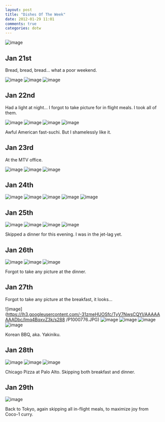 ```yaml
---
layout: post
title: "Dishes Of The Week"
date: 2012-01-29 11:01
comments: true
categories: dotw
---
```


![image](https://lh5.googleusercontent.com/-mw75xJ2fLgU/TyV7ThhVCxI/AAAAAAAADcg/VKWyPLee1KU/s640/P1000785.JPG)

Jan 21st
------------

Bread, bread, bread... what a poor weekend.

![image](https://lh5.googleusercontent.com/-xiiQiaAr3s4/TyV6fU-u1cI/AAAAAAAADTY/psgk7YtX3Ao/s288/P1000709.JPG)
![image](https://lh6.googleusercontent.com/-PlEJltavcYg/TyV6fQR7eAI/AAAAAAAADTU/H7QYPfb_shg/s288/P1000708.JPG)
![image](https://lh4.googleusercontent.com/-X1bd7a-rHBY/TyV6hD-m74I/AAAAAAAADTw/94d9sA_pnUE/s288/P1000710.JPG)

Jan 22nd
---------

Had a light at night... I forgot to take picture for in flight meals.
I took all of them.

![image](https://lh5.googleusercontent.com/-YCSDeCFFg10/TyV6hjmVCAI/AAAAAAAADTs/pKt-cNbgbD8/s288/P1000711.JPG)
![image](https://lh4.googleusercontent.com/-KlryScmfyQc/TyV6kN8yIDI/AAAAAAAADUM/EEYndd-YoRM/s288/P1000717.JPG)
![image](https://lh4.googleusercontent.com/-7vY-Lig-bGY/TyV6lpPch5I/AAAAAAAADUY/xrnn_ZYtXyM/s288/P1000720.JPG)
![image](https://lh4.googleusercontent.com/-5sUgoZg_1mA/TyV6mvt8gbI/AAAAAAAADUk/RU7jJquEOWM/s288/P1000722.JPG)

Awful American fast-suchi. But I shamelessly like it.

Jan 23rd
----------

At the MTV office.

![image](https://lh6.googleusercontent.com/-CPehVBtMOqI/TyV6ydAz0MI/AAAAAAAADWk/mqs_c4x0u3E/s288/P1000738.JPG)
![image](https://lh4.googleusercontent.com/-QbbrzFdVPL0/TyV61-iLXdI/AAAAAAAADXI/V8a1Cu8C0pY/s288/P1000742.JPG)
![image](https://lh5.googleusercontent.com/-HS8dA-v1LP8/TyV67Ew_0uI/AAAAAAAADX8/kUgmGZFBsfE/s288/P1000748.JPG)

Jan 24th
----------

![image](https://lh5.googleusercontent.com/-ApkaA4_Qts8/TyV7JJITkII/AAAAAAAADag/TVORfEog8n0/s288/P1000769.JPG)
![image](https://lh6.googleusercontent.com/-LrMu_cVdz94/TyV7OF4wxEI/AAAAAAAADbg/Fd6SvL-qVRw/s288/P1000777.JPG)
![image](https://lh5.googleusercontent.com/-0ylndsOYndc/TyV7QreFOiI/AAAAAAAADb8/8ZgMg4x9en8/s288/P1000780.JPG)
![image](https://lh4.googleusercontent.com/-Q7uRorZwFqc/TyV7VcuZ69I/AAAAAAAADcw/c7T5fKoRic8/s288/P1000788.JPG)
![image](https://lh6.googleusercontent.com/-E5ke53MIfpc/TyV7W1jNoXI/AAAAAAAADdI/pzYJ-i4UUY8/s288/P1000790.JPG)

Jan 25th
-----------

![image](https://lh6.googleusercontent.com/-CN8FMUEVfvA/TyV7aEdgO-I/AAAAAAAADds/EzRGxQAUXV0/s288/P1000795.JPG)
![image](https://lh5.googleusercontent.com/-vHYTp-vUXAo/TyV7dSFS2MI/AAAAAAAADeI/uMAoWQ2k08U/s288/P1000798.JPG)
![image](https://lh3.googleusercontent.com/-Juh1iHAFLeo/TyV7dXlEkFI/AAAAAAAADeM/Cmiv56cdp4o/s288/P1000799.JPG)
![image](https://lh5.googleusercontent.com/-8Li-9gOixr8/TyV7e1u8wOI/AAAAAAAADec/Z1I9wLoj8kc/s288/P1000800.JPG)

Skipped a dinner for this evening. I was in the jet-lag yet.

Jan 26th
-----------

![image](https://lh5.googleusercontent.com/-StyT5CcfWGs/TyV7gXW2MSI/AAAAAAAADew/nkgBF8hDRnI/s288/P1000803.JPG)
![image](https://lh4.googleusercontent.com/-MOyZs3Wq_t4/TyV7mJESdGI/AAAAAAAADfg/0Xi25WksdiM/s288/P1000809.JPG)
![image](https://lh6.googleusercontent.com/-uuiVlxQswVc/TyV7fsw27WI/AAAAAAAADeg/c1aUznCca5E/s288/P1000801.JPG)

Forgot to take any picture at the dinner.

Jan 27th
-----------

Forgot to take any picture at the breakfast, it looks...

![image](https://lh3.googleusercontent.com/-31zmeHUOSfc/TyV7NwsCQYI/AAAAAAAADbc/Imq4BqxvZ3k/s288	/P1000776.JPG)
![image](https://lh6.googleusercontent.com/-nVzbfXidAwg/TyV7y9WZjnI/AAAAAAAADhQ/ik2FfjF03Sc/s288/P1000823.JPG)
![image](https://lh4.googleusercontent.com/-ijuD8ZMdEus/TyV7zcqhMjI/AAAAAAAADhY/OCtmUD_GrC0/s288/P1000824.JPG)
![image](https://lh3.googleusercontent.com/-E0rNckI-sR8/TyV71FsJskI/AAAAAAAADhk/sSsH2LuWTrU/s288/P1000825.JPG)
![image](https://lh4.googleusercontent.com/-dP6cIKTOwt0/TyV745onQWI/AAAAAAAADh0/bBJq60I0BmI/s288/P1000828.JPG)

Korean BBQ, aka. Yakiniku.

Jan 28th
----------

![image](https://lh4.googleusercontent.com/-oItVxYCPSSE/TyV78HFSxpI/AAAAAAAADiU/gl4TXhNEC7k/s288/P1000830.JPG)
![image](https://lh4.googleusercontent.com/-4fFptqHQD1c/TyV7_1RLsUI/AAAAAAAADi4/imglJbwfmoo/s288/P1000834.JPG)
![image](https://lh6.googleusercontent.com/-ftdUj1j-Yok/TyV8DVKHjbI/AAAAAAAADjs/YNw7d9oG1Pc/s288/P1000837.JPG)

Chicago Pizza at Palo Alto. Skipping both breakfast and dinner.

Jan 29th
----------

![image](https://lh5.googleusercontent.com/-lk6H3K955ck/TyV8MMer2ZI/AAAAAAAADlE/eVJNWBABMLQ/s288/P1000845.JPG)

Back to Tokyo, again skipping all in-flight meals,
 to maximize joy from Coco-1 curry.
